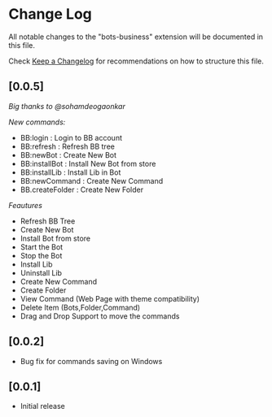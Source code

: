 # Change Log

All notable changes to the "bots-business" extension will be documented in this file.

Check [Keep a Changelog](http://keepachangelog.com/) for recommendations on how to structure this file.

## [0.0.5]
*Big thanks to @sohamdeogaonkar*

*New commands:*
- BB:login : Login to BB account
- BB:refresh : Refresh BB tree
- BB:newBot : Create New Bot
- BB:installBot : Install New Bot from store
- BB:installLib : Install Lib in Bot
- BB:newCommand : Create New Command
- BB.createFolder : Create New Folder

*Feautures*
- Refresh BB Tree
- Create New Bot
- Install Bot from store
- Start the Bot
- Stop the Bot
- Install Lib
- Uninstall Lib
- Create New Command
- Create Folder 
- View Command (Web Page with theme compatibility)
- Delete Item (Bots,Folder,Command)
- Drag and Drop Support to move the commands

## [0.0.2]
- Bug fix for commands saving on Windows

## [0.0.1]

- Initial release

